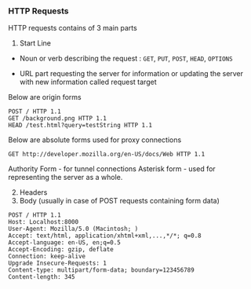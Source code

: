 ### HTTP Requests

HTTP requests contains of 3 main parts

1. Start Line 
* Noun or verb describing the request : `GET`, `PUT`, `POST`, `HEAD`, `OPTIONS`

* URL part requesting the server for information or updating the server with new information called request target

Below are origin forms 
```
POST / HTTP 1.1
GET /background.png HTTP 1.1
HEAD /test.html?query=testString HTTP 1.1
```
Below are absolute forms used for proxy connections
```
GET http://developer.mozilla.org/en-US/docs/Web HTTP 1.1
```

Authority Form - for tunnel connections
Asterisk form - used for representing the server as a whole.

2. Headers
3. Body (usually in case of POST requests containing form data)

```
POST / HTTP 1.1
Host: Localhost:8000
User-Agent: Mozilla/5.0 (Macintosh; ) 
Accept: text/html, application/xhtml+xml,...,*/*; q=0.8
Accept-language: en-US, en;q=0.5
Accept-Encoding: gzip, deflate
Connection: keep-alive
Upgrade Insecure-Requests: 1
Content-type: multipart/form-data; boundary=123456789
Content-length: 345 
```
